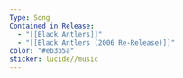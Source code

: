 ```yaml
---
Type: Song
Contained in Release:
  - "[[Black Antlers]]"
  - "[[Black Antlers (2006 Re-Release)]]"
color: "#eb3b5a"
sticker: lucide//music
---
```

